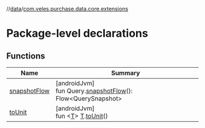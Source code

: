 //[data](../../index.md)/[com.veles.purchase.data.core.extensions](index.md)

# Package-level declarations

## Functions

| Name | Summary |
|---|---|
| [snapshotFlow](snapshot-flow.md) | [androidJvm]<br>fun Query.[snapshotFlow](snapshot-flow.md)(): Flow&lt;QuerySnapshot&gt; |
| [toUnit](to-unit.md) | [androidJvm]<br>fun &lt;[T](to-unit.md)&gt; [T](to-unit.md).[toUnit](to-unit.md)() |
